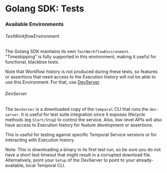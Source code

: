 # Golang SDK: Tests

### Available Environments

###### TestWorkflowEnvironment
The Golang SDK maintains its own `TestWorkflowEnvironment`. 
"Timeskipping" is fully supported in this environment, making it useful for functional, blackbox tests.

Note that Workflow history is not produced during these tests, so features or assertions that need access
to the Execution history will not be able to use this Environment. For that, use [DevServer](devserver).

###### DevServer

The `DevServer` is a downloaded copy of the `temporal` CLI that runs the `dev-server`. 
It is useful for test suite integration since it exposes lifecycle methods (eg `Start/Stop`) to control the service.
Also, low-level APIs will also have access to Execution history for feature development or assertions.

This is useful for testing against specific Temporal Service versions or for interacting with Execution history.

Note: This is downloading a binary in its first test run, so be sure you do not have a short test timeout that might result 
in a corrupted download file. Alternatively, point your `Setup` of the DevServer to point to your already-available, 
local Temporal CLI.

